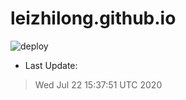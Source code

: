 # leizhilong.github.io

![deploy](https://github.com/leizhilong/blog/workflows/deploy/badge.svg)

* Last Update:
> Wed Jul 22 15:37:51 UTC 2020

